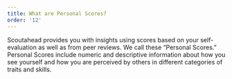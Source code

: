 ```yaml
---
title: What are Personal Scores?
order: '12'
---
```



Scoutahead provides you with insights using scores based on your self-evaluation as well as from peer reviews. We call these “Personal Scores.” Personal Scores include numeric and descriptive information about how you see yourself and how you are perceived by others in different categories of traits and skills.